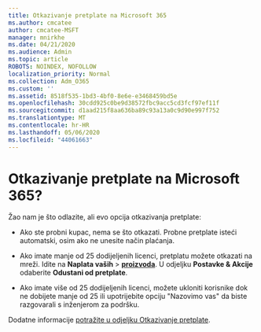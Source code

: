 ```yaml
---
title: Otkazivanje pretplate na Microsoft 365
ms.author: cmcatee
author: cmcatee-MSFT
manager: mnirkhe
ms.date: 04/21/2020
ms.audience: Admin
ms.topic: article
ROBOTS: NOINDEX, NOFOLLOW
localization_priority: Normal
ms.collection: Adm_O365
ms.custom: ''
ms.assetid: 8518f535-1bd3-4bf0-8e6e-e3468459bd5e
ms.openlocfilehash: 30cdd925c0be9d38572fbc9acc5cd3fcf97ef11f
ms.sourcegitcommit: d1aad215f8aa636ba89c93a13a0c9d90e997f752
ms.translationtype: MT
ms.contentlocale: hr-HR
ms.lasthandoff: 05/06/2020
ms.locfileid: "44061663"
---
```

# <a name="cancelling-your-microsoft-365-subscription"></a>Otkazivanje pretplate na Microsoft 365?

Žao nam je što odlazite, ali evo opcija otkazivanja pretplate:
  
- Ako ste probni kupac, nema se što otkazati. Probne pretplate isteći automatski, osim ako ne unesite način plaćanja.

- Ako imate manje od 25 dodijeljenih licenci, pretplatu možete otkazati na mreži. Idite na **Naplata vaših** \> **[proizvoda](https://go.microsoft.com/fwlink/p/?linkid=842054)**. U odjeljku **Postavke & Akcije** odaberite **Odustani od pretplate**.

- Ako imate više od 25 dodijeljenih licenci, možete ukloniti korisnike dok ne dobijete manje od 25 ili upotrijebite opciju "Nazovimo vas" da biste razgovarali s inženjerom za podršku.

Dodatne informacije [potražite u odjeljku Otkazivanje pretplate](https://docs.microsoft.com/office365/admin/subscriptions-and-billing/cancel-your-subscription).